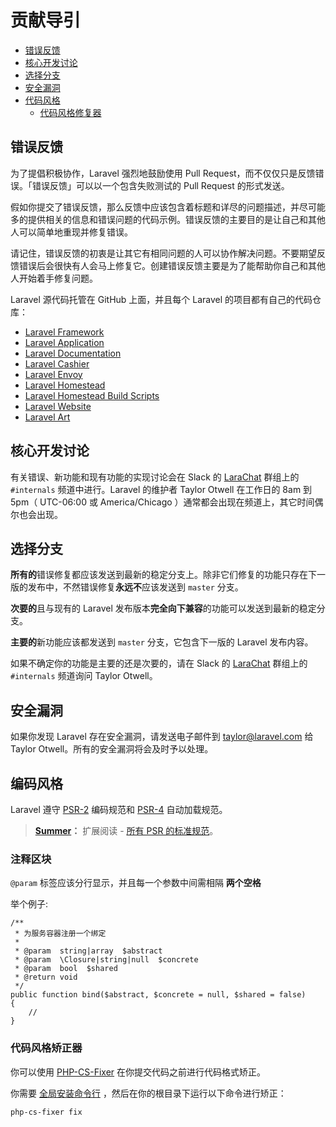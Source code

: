 # 贡献导引

- [错误反馈](#bug-reports)
- [核心开发讨论](#core-development-discussion)
- [选择分支](#which-branch)
- [安全漏洞](#security-vulnerabilities)
- [代码风格](#coding-style)
    - [代码风格修复器](#code-style-fixer)

<a name="bug-reports"></a>
## 错误反馈

为了提倡积极协作，Laravel 强烈地鼓励使用 Pull Request，而不仅仅只是反馈错误。「错误反馈」可以以一个包含失败测试的 Pull Request 的形式发送。

假如你提交了错误反馈，那么反馈中应该包含着标题和详尽的问题描述，并尽可能多的提供相关的信息和错误问题的代码示例。错误反馈的主要目的是让自己和其他人可以简单地重现并修复错误。

请记住，错误反馈的初衷是让其它有相同问题的人可以协作解决问题。不要期望反馈错误后会很快有人会马上修复它。创建错误反馈主要是为了能帮助你自己和其他人开始着手修复问题。

Laravel 源代码托管在 GitHub 上面，并且每个 Laravel 的项目都有自己的代码仓库：

- [Laravel Framework](https://github.com/laravel/framework)
- [Laravel Application](https://github.com/laravel/laravel)
- [Laravel Documentation](https://github.com/laravel/docs)
- [Laravel Cashier](https://github.com/laravel/cashier)
- [Laravel Envoy](https://github.com/laravel/envoy)
- [Laravel Homestead](https://github.com/laravel/homestead)
- [Laravel Homestead Build Scripts](https://github.com/laravel/settler)
- [Laravel Website](https://github.com/laravel/laravel.com)
- [Laravel Art](https://github.com/laravel/art)

<a name="core-development-discussion"></a>

## 核心开发讨论

有关错误、新功能和现有功能的实现讨论会在 Slack 的 [LaraChat](http://larachat.co) 群组上的 `#internals` 频道中进行。Laravel 的维护者 Taylor Otwell 在工作日的 8am 到 5pm（ UTC-06:00 或 America/Chicago ）通常都会出现在频道上，其它时间偶尔也会出现。

<a name="which-branch"></a>
## 选择分支

**所有的**错误修复都应该发送到最新的稳定分支上。除非它们修复的功能只存在下一版的发布中，不然错误修复**永远不**应该发送到 `master` 分支。

**次要的**且与现有的 Laravel 发布版本**完全向下兼容**的功能可以发送到最新的稳定分支。

**主要的**新功能应该都发送到 `master` 分支，它包含下一版的 Laravel 发布内容。

如果不确定你的功能是主要的还是次要的，请在 Slack 的 [LaraChat](http://larachat.co) 群组上的 `#internals` 频道询问 Taylor Otwell。

<a name="security-vulnerabilities"></a>
## 安全漏洞

如果你发现 Laravel 存在安全漏洞，请发送电子邮件到 <a href="mailto:taylor@laravel.com">taylor@laravel.com</a> 给 Taylor Otwell。所有的安全漏洞将会及时予以处理。

<a name="coding-style"></a>
## 编码风格

Laravel 遵守 [PSR-2](https://phphub.org/topics/2079) 编码规范和 [PSR-4](https://phphub.org/topics/2081) 自动加载规范。

> **[Summer](http://github.com/summerblue)：** 扩展阅读 - [所有 PSR 的标准规范](https://psr.phphub.org/)。

### 注释区块

`@param` 标签应该分行显示，并且每一个参数中间需相隔 **两个空格**

举个例子:

    /**
     * 为服务容器注册一个绑定
     *
     * @param  string|array  $abstract
     * @param  \Closure|string|null  $concrete
     * @param  bool  $shared
     * @return void
     */
    public function bind($abstract, $concrete = null, $shared = false)
    {
        //
    }

<a name="code-style-fixer"></a>
### 代码风格矫正器

你可以使用 [PHP-CS-Fixer](https://github.com/FriendsOfPHP/PHP-CS-Fixer) 在你提交代码之前进行代码格式矫正。

你需要 [全局安装命令行](https://github.com/FriendsOfPHP/PHP-CS-Fixer#globally-manual) ，然后在你的根目录下运行以下命令进行矫正：

```sh
php-cs-fixer fix
```


